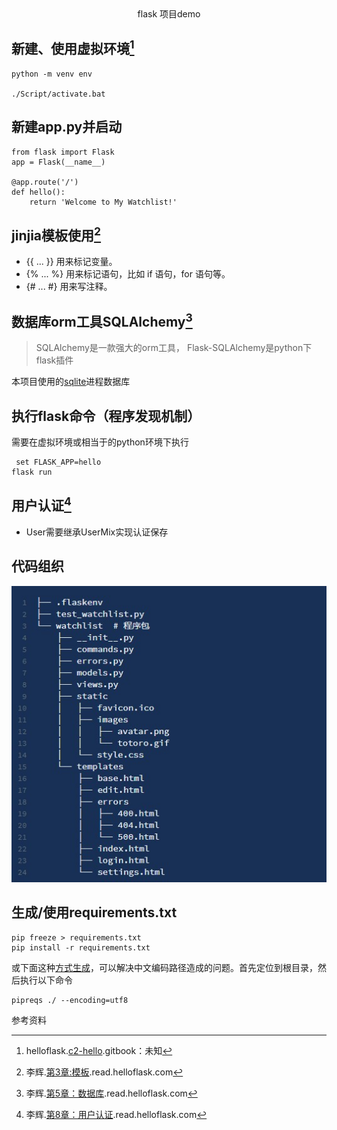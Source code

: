 <center>flask 项目demo</center>

## 新建、使用虚拟环境[^1]
```shell script
python -m venv env

./Script/activate.bat
```

## 新建app.py并启动

```shell script
from flask import Flask
app = Flask(__name__)

@app.route('/')
def hello():
    return 'Welcome to My Watchlist!'
```
## jinjia模板使用[^2]
- {{ ... }} 用来标记变量。
- {% ... %} 用来标记语句，比如 if 语句，for 语句等。
- {# ... #} 用来写注释。

## 数据库orm工具SQLAlchemy[^3]

> SQLAlchemy是一款强大的orm工具， Flask-SQLAlchemy是python下flask插件

本项目使用的[sqlite](https://www.runoob.com/sqlite/sqlite-intro.html#:~:text=SQLite%E6%98%AF%E4%B8%80%E4%B8%AA%E8%BF%9B%E7%A8%8B%E5%86%85,%E7%9B%B4%E6%8E%A5%E8%AE%BF%E9%97%AE%E5%85%B6%E5%AD%98%E5%82%A8%E6%96%87%E4%BB%B6%E3%80%82)进程数据库

## 执行flask命令（程序发现机制）

需要在虚拟环境或相当于的python环境下执行

```shell script
 set FLASK_APP=hello
flask run 
```


## 用户认证[^4]

- User需要继承UserMix实现认证保存

## 代码组织

![](./image/structure_your_code.jpg)

## 生成/使用requirements.txt

```shell script
pip freeze > requirements.txt
pip install -r requirements.txt

```
或下面这种[方式生成](https://blog.csdn.net/Irving_zhang/article/details/79087569)，可以解决中文编码路径造成的问题。首先定位到根目录，然后执行以下命令
```shell script
pipreqs ./ --encoding=utf8
```
参考资料

[^1]: helloflask.[c2-hello](https://read.helloflask.com/c2-hello).gitbook：未知

[^2]: 李辉.[第3章:模板](https://read.helloflask.com/c3-template).read.helloflask.com

[^3]: 李辉.[第5章：数据库](https://read.helloflask.com/c5-database).read.helloflask.com

[^4]: 李辉.[第8章：用户认证](https://read.helloflask.com/c8-login).read.helloflask.com